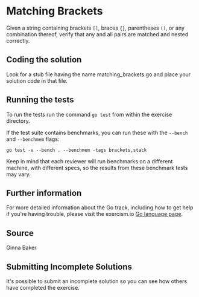# Matching Brackets

Given a string containing brackets `[]`, braces `{}`, parentheses `()`,
or any combination thereof, verify that any and all pairs are matched
and nested correctly.

## Coding the solution

Look for a stub file having the name matching_brackets.go
and place your solution code in that file.

## Running the tests

To run the tests run the command `go test` from within the exercise directory.

If the test suite contains benchmarks, you can run these with the `--bench` and `--benchmem`
flags:

    go test -v --bench . --benchmem -tags brackets,stack

Keep in mind that each reviewer will run benchmarks on a different machine, with
different specs, so the results from these benchmark tests may vary.

## Further information

For more detailed information about the Go track, including how to get help if
you're having trouble, please visit the exercism.io [Go language page](http://exercism.io/languages/go/resources).

## Source

Ginna Baker

## Submitting Incomplete Solutions
It's possible to submit an incomplete solution so you can see how others have completed the exercise.
